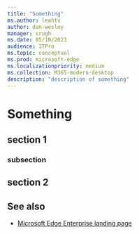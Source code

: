 ```yaml
---
title: "Something"
ms.author: leahtu
author: dan-wesley
manager: srugh
ms.date: 05/10/2023
audience: ITPro
ms.topic: conceptual
ms.prod: microsoft-edge
ms.localizationpriority: medium
ms.collection: M365-modern-desktop
description: "description of something"
---
```


# Something

## section 1

### subsection

## section 2

## See also

- [Microsoft Edge Enterprise landing page](https://aka.ms/EdgeEnterprise)